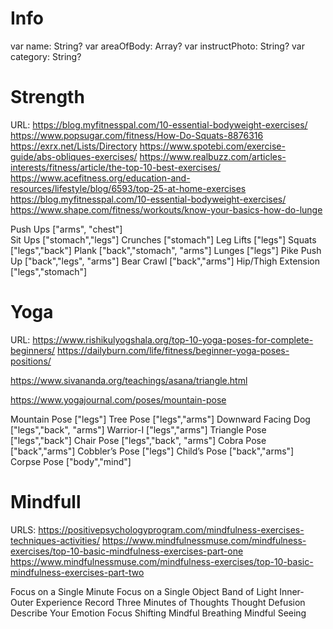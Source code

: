 # Info
var name: String?
var areaOfBody: Array<String>?
var instructPhoto: String?
var category: String?



# Strength

URL:
https://blog.myfitnesspal.com/10-essential-bodyweight-exercises/
https://www.popsugar.com/fitness/How-Do-Squats-8876316
https://exrx.net/Lists/Directory
https://www.spotebi.com/exercise-guide/abs-obliques-exercises/
https://www.realbuzz.com/articles-interests/fitness/article/the-top-10-best-exercises/
https://www.acefitness.org/education-and-resources/lifestyle/blog/6593/top-25-at-home-exercises
https://blog.myfitnesspal.com/10-essential-bodyweight-exercises/
https://www.shape.com/fitness/workouts/know-your-basics-how-do-lunge


Push Ups    ["arms", "chest"]   
Sit Ups     ["stomach","legs"]
Crunches ["stomach"]
Leg Lifts   ["legs"]
Squats    ["legs","back"]
Plank   ["back","stomach", "arms"]
Lunges    ["legs"]
Pike Push Up    ["back","legs", "arms"]
Bear Crawl    ["back","arms"]
Hip/Thigh Extension   ["legs","stomach"]

# Yoga

URL:
https://www.rishikulyogshala.org/top-10-yoga-poses-for-complete-beginners/
https://dailyburn.com/life/fitness/beginner-yoga-poses-positions/

https://www.sivananda.org/teachings/asana/triangle.html

https://www.yogajournal.com/poses/mountain-pose



Mountain Pose ["legs"]
Tree Pose ["legs","arms"]
Downward Facing Dog ["legs","back", "arms"]
Warrior-I ["legs","arms"]
Triangle Pose ["legs","back"]
Chair Pose ["legs","back", "arms"]
Cobra Pose ["back","arms"] 
Cobbler’s Pose ["legs"]
Child’s Pose ["back","arms"]
Corpse Pose ["body","mind"]

# Mindfull

URLS: 
https://positivepsychologyprogram.com/mindfulness-exercises-techniques-activities/
https://www.mindfulnessmuse.com/mindfulness-exercises/top-10-basic-mindfulness-exercises-part-one
https://www.mindfulnessmuse.com/mindfulness-exercises/top-10-basic-mindfulness-exercises-part-two

Focus on a Single Minute
Focus on a Single Object
Band of Light
Inner-Outer Experience
Record Three Minutes of Thoughts
Thought Defusion
Describe Your Emotion
Focus Shifting
Mindful Breathing
Mindful Seeing
